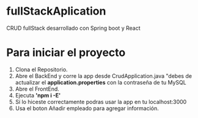 # fullStackAplication
CRUD fullStack desarrollado con Spring boot y React

<h1> Para iniciar el proyecto </h1>

1. Clona el Repositorio.
2. Abre el BackEnd y corre la app desde CrudApplication.java
"debes de actualizar el <b>application.properties</b> con la contraseña de tu MySQL
3. Abre el FrontEnd.
4. Ejecuta <b>'npm i -E'</b>
5. Sí lo hiceste correctamente podras usar la app en tu localhost:3000
6. Usa el boton Añadir empleado para agregar información.
